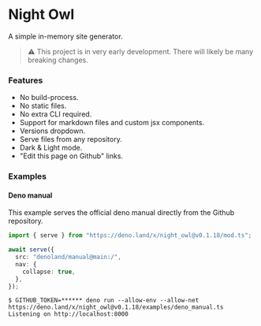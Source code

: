 # Night Owl

A simple in-memory site generator.

> ⚠️ This project is in very early development. There will likely be many
> breaking changes.

### Features

- No build-process.
- No static files.
- No extra CLI required.
- Support for markdown files and custom jsx components.
- Versions dropdown.
- Serve files from any repository.
- Dark & Light mode.
- "Edit this page on Github" links.

### Examples

#### Deno manual

This example serves the official deno manual directly from the Github
repository.

```ts
import { serve } from "https://deno.land/x/night_owl@v0.1.18/mod.ts";

await serve({
  src: "denoland/manual@main:/",
  nav: {
    collapse: true,
  },
});
```

```console
$ GITHUB_TOKEN=****** deno run --allow-env --allow-net https://deno.land/x/night_owl@v0.1.18/examples/deno_manual.ts
Listening on http://localhost:8000
```
